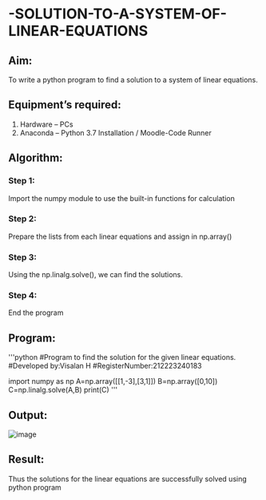 # -SOLUTION-TO-A-SYSTEM-OF-LINEAR-EQUATIONS
## Aim:
To write a python program to find a solution to a system of linear equations.
## Equipment’s required:
1. 	Hardware – PCs
2. 	Anaconda – Python 3.7 Installation / Moodle-Code Runner
## Algorithm:
### Step 1: 
Import the numpy module to use the built-in functions for calculation
### Step 2: 
Prepare the lists from each linear equations and assign in np.array()
### Step 3: 
Using the np.linalg.solve(), we can find the solutions.
### Step 4: 
End the program
## Program:
'''python
#Program to find the solution for the given linear equations.
#Developed by:Visalan H
#RegisterNumber:212223240183

import numpy as np
A=np.array([[1,-3],[3,1]])
B=np.array([0,10])
C=np.linalg.solve(A,B)
print(C)
'''
## Output:
![image](https://github.com/Visalan-H/-SOLUTION-TO-A-SYSTEM-OF-LINEAR-EQUATIONS/assets/152077751/a1021506-8bff-4b5e-acae-353ec42d6b5c)

## Result: 
Thus the solutions for the linear equations are successfully solved using python program

